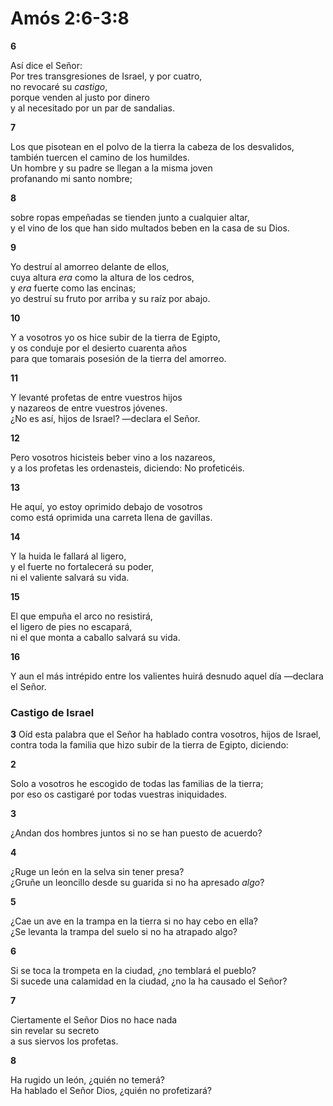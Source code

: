 # Amós 2:6-3:8



**6** 

Así dice el Señor:  
Por tres transgresiones de Israel, y por cuatro,  
no revocaré su *castigo*,  
porque venden al justo por dinero  
y al necesitado por un par de sandalias.

**7** 

Los que pisotean en el polvo de la tierra la cabeza de los desvalidos,  
también tuercen el camino de los humildes.  
Un hombre y su padre se llegan a la misma joven  
profanando mi santo nombre;

**8** 

sobre ropas empeñadas se tienden junto a cualquier altar,  
y el vino de los que han sido multados beben en la casa de su Dios.

**9** 

Yo destruí al amorreo delante de ellos,  
cuya altura *era* como la altura de los cedros,  
y *era* fuerte como las encinas;  
yo destruí su fruto por arriba y su raíz por abajo.

**10** 

Y a vosotros yo os hice subir de la tierra de Egipto,  
y os conduje por el desierto cuarenta años  
para que tomarais posesión de la tierra del amorreo.

**11** 

Y levanté profetas de entre vuestros hijos  
y nazareos de entre vuestros jóvenes.  
¿No es así, hijos de Israel? —declara el Señor.

**12** 

Pero vosotros hicisteis beber vino a los nazareos,  
y a los profetas les ordenasteis, diciendo: No profeticéis.

**13** 

He aquí, yo estoy oprimido debajo de vosotros  
como está oprimida una carreta llena de gavillas.

**14** 

Y la huida le fallará al ligero,  
y el fuerte no fortalecerá su poder,  
ni el valiente salvará su vida.

**15** 

El que empuña el arco no resistirá,  
el ligero de pies no escapará,  
ni el que monta a caballo salvará su vida.

**16** 

Y aun el más intrépido entre los valientes huirá desnudo aquel día —declara el Señor.

### **Castigo de Israel**

**3** Oíd esta palabra que el Señor ha hablado contra vosotros, hijos de Israel, contra toda la familia que hizo subir de la tierra de Egipto, diciendo:

**2** 

Solo a vosotros he escogido de todas las familias de la tierra;  
por eso os castigaré por todas vuestras iniquidades.

**3** 

¿Andan dos hombres juntos si no se han puesto de acuerdo?

**4** 

¿Ruge un león en la selva sin tener presa?  
¿Gruñe un leoncillo desde su guarida si no ha apresado *algo*?

**5** 

¿Cae un ave en la trampa en la tierra si no hay cebo en ella?  
¿Se levanta la trampa del suelo si no ha atrapado algo?

**6** 

Si se toca la trompeta en la ciudad, ¿no temblará el pueblo?  
Si sucede una calamidad en la ciudad, ¿no la ha causado el Señor?

**7** 

Ciertamente el Señor Dios no hace nada  
sin revelar su secreto  
a sus siervos los profetas.

**8** 

Ha rugido un león, ¿quién no temerá?  
Ha hablado el Señor Dios, ¿quién no profetizará?
